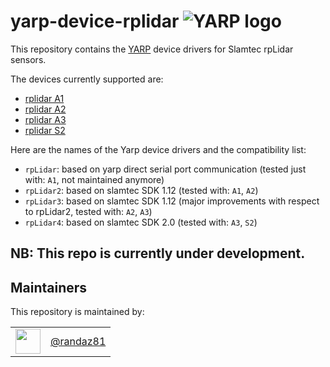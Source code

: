 yarp-device-rplidar ![YARP logo](https://raw.githubusercontent.com/robotology/yarp/master/doc/images/yarp-robot-24.png "yarp-device-rplidar")
======================

This repository contains the [YARP](https://www.yarp.it/) device drivers for Slamtec rpLidar sensors.

The devices currently supported are:
- [rplidar A1](https://www.slamtec.com/en/Lidar/A1)
- [rplidar A2](https://www.slamtec.com/en/Lidar/A2)
- [rplidar A3](https://www.slamtec.com/en/Lidar/A3)
- [rplidar S2](https://www.slamtec.com/en/S2)

Here are the names of the Yarp device drivers and the compatibility list:
- `rpLidar`:  based on yarp direct serial port communication (tested just with: `A1`, not maintained anymore)
- `rpLidar2`: based on slamtec SDK 1.12 (tested with: `A1`, `A2`)
- `rpLidar3`: based on slamtec SDK 1.12 (major improvements with respect to rpLidar2, tested with: `A2`, `A3`)
- `rpLidar4`: based on slamtec SDK 2.0  (tested with: `A3`, `S2`)

NB: This repo is currently under development.
-------

Maintainers
--------------
This repository is maintained by:

| | |
|:---:|:---:|
| [<img src="https://github.com/randaz81.png" width="40">](https://github.com/randaz81) | [@randaz81](https://github.com/randaz81) |

